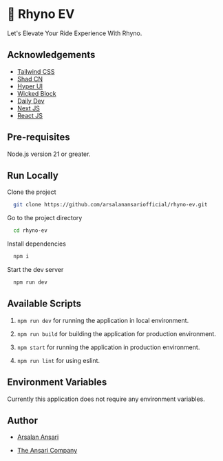 # 🎉 Rhyno EV

Let's Elevate Your Ride Experience With Rhyno.

## Acknowledgements

- [Tailwind CSS](https://tailwindcss.com)
- [Shad CN](https://ui.shadcn.com)
- [Hyper UI](https://hyperui.dev)
- [Wicked Block](https://wickedblocks.dev)
- [Daily Dev](https://daily.dev)
- [Next JS](https://nextjs.org)
- [React JS](https://react.dev)

## Pre-requisites

Node.js version 21 or greater.

## Run Locally

Clone the project

```bash
  git clone https://github.com/arsalanansariofficial/rhyno-ev.git
```

Go to the project directory

```bash
  cd rhyno-ev
```

Install dependencies

```bash
  npm i
```

Start the dev server

```bash
  npm run dev
```

## Available Scripts

1.  `npm run dev` for running the application in local environment.

2.  `npm run build` for building the application for production environment.

3.  `npm start` for running the application in production environment.

4.  `npm run lint` for using eslint.

## Environment Variables

Currently this application does not require any environment variables.

## Author

- [Arsalan Ansari](https://arsalanansariofficial.github.io/arsalanansariofficial)

- [The Ansari Company](https://arsalanansariofficial.github.io/the-ansari-company)
